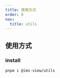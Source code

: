 ```yaml
---
title: 使用方式
order: 0
nav:
  title: utils
---
```


## 使用方式

### install

```shell
pnpm i @ims-view/utils
```
